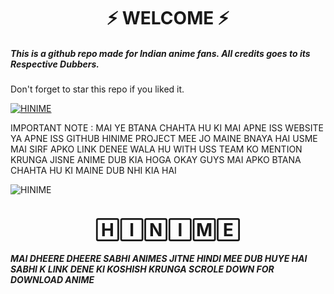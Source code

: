 
<h1 align="center">⚡ WELCOME ⚡</h1>






<h5>This is a github repo made for Indian anime fans. All credits goes to its Respective Dubbers.</h5>



Don't forget to star this repo if you liked it.


[![HINIME](https://telegra.ph/file/a29f4769d061f1665ed7e.jpg)](https://github.com/sidhu70/HINIME)




IMPORTANT NOTE : MAI YE BTANA CHAHTA HU KI MAI APNE ISS WEBSITE YA APNE ISS GITHUB HINIME PROJECT MEE JO MAINE BNAYA HAI USME MAI SIRF APKO LINK DENEE WALA HU WITH USS TEAM KO MENTION KRUNGA JISNE ANIME DUB KIA HOGA OKAY GUYS MAI APKO BTANA CHAHTA HU KI MAINE DUB NHI KIA HAI




![HINIME](https://telegra.ph/file/5f67f215a37ad1e13ca18.jpg)



<h1 align="center"> 🄷🄸🄽🄸🄼🄴 </h1>


 <h5>MAI DHEERE DHEERE SABHI ANIMES JITNE HINDI MEE DUB HUYE HAI SABHI K LINK DENE KI KOSHISH KRUNGA
 SCROLE DOWN FOR DOWNLOAD ANIME<h5>
